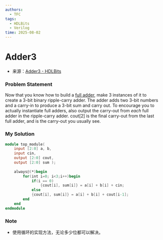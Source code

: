 ```yaml
---
authors:
  - TFC
tags:
  - HDLBits
  - Verilog
time: 2025-08-02
---
```


# Adder3
- 来源：[Adder3 - HDLBits](https://hdlbits.01xz.net/wiki/Adder3)

### Problem Statement
Now that you know how to build a [full adder](https://hdlbits.01xz.net/wiki/Fadd "Fadd"), make 3 instances of it to create a 3-bit binary ripple-carry adder. The adder adds two 3-bit numbers and a carry-in to produce a 3-bit sum and carry out. To encourage you to actually instantiate full adders, also output the carry-out from _each_ full adder in the ripple-carry adder. cout[2] is the final carry-out from the last full adder, and is the carry-out you usually see.

### My Solution

```Verilog
module top_module( 
    input [2:0] a, b,
    input cin,
    output [2:0] cout,
    output [2:0] sum );
	
    always@(*)begin
        for(int i=0; i<3;i++)begin
            if(i == 0)
                {cout[i], sum[i]} = a[i] + b[i] + cin;
            else
            {cout[i], sum[i]} = a[i] + b[i] + cout[i-1];
        end
    end
endmodule
```

### Note
- 使用循环的实现方法，无论多少位都可以解决。